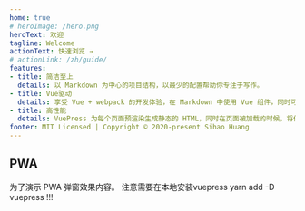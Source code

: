 ```yaml
---
home: true
# heroImage: /hero.png
heroText: 欢迎
tagline: Welcome
actionText: 快速浏览 →
# actionLink: /zh/guide/
features:
- title: 简洁至上
  details: 以 Markdown 为中心的项目结构，以最少的配置帮助你专注于写作。
- title: Vue驱动
  details: 享受 Vue + webpack 的开发体验，在 Markdown 中使用 Vue 组件，同时可以使用 Vue 来开发自定义主题。
- title: 高性能
  details: VuePress 为每个页面预渲染生成静态的 HTML，同时在页面被加载的时候，将作为 SPA 运行。
footer: MIT Licensed | Copyright © 2020-present Sihao Huang
---
```

<!-- # Hello VuePress -->
## PWA
为了演示 PWA 弹窗效果内容。
注意需要在本地安装vuepress yarn add -D vuepress !!!